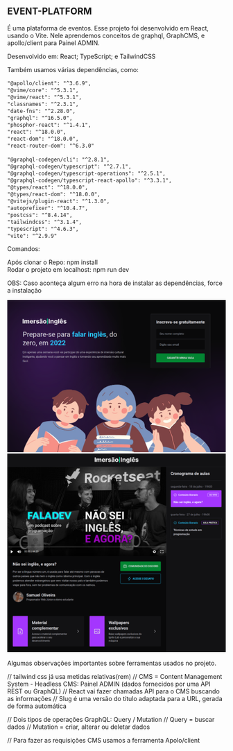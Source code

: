 ## EVENT-PLATFORM

É uma plataforma de eventos. Esse projeto foi desenvolvido em React, usando o Vite. Nele aprendemos conceitos de graphql, GraphCMS, e apollo/client para Painel ADMIN. 

Desenvolvido em: React; TypeScript; e TailwindCSS

Também usamos várias dependências, como: 

    "@apollo/client": "^3.6.9",
    "@vime/core": "^5.3.1",
    "@vime/react": "^5.3.1",
    "classnames": "^2.3.1",
    "date-fns": "^2.28.0",
    "graphql": "^16.5.0",
    "phosphor-react": "^1.4.1",
    "react": "^18.0.0",
    "react-dom": "^18.0.0",
    "react-router-dom": "^6.3.0"

    "@graphql-codegen/cli": "^2.8.1",
    "@graphql-codegen/typescript": "^2.7.1",
    "@graphql-codegen/typescript-operations": "^2.5.1",
    "@graphql-codegen/typescript-react-apollo": "^3.3.1",
    "@types/react": "^18.0.0",
    "@types/react-dom": "^18.0.0",
    "@vitejs/plugin-react": "^1.3.0",
    "autoprefixer": "^10.4.7",
    "postcss": "^8.4.14",
    "tailwindcss": "^3.1.4",
    "typescript": "^4.6.3",
    "vite": "^2.9.9"

Comandos: 

  Após clonar o Repo: npm install <br>
  Rodar o projeto em localhost: npm run dev
  
OBS: Caso aconteça algum erro na hora de instalar as dependências, force a instalação

![index_imagem](https://github.com/Samuelloliiveira/event-platform/blob/main/src/assets/img/capture%20002.png?raw=true)
![index_imagem](https://github.com/Samuelloliiveira/event-platform/blob/main/src/assets/img/capture001.png?raw=true)


Algumas observações importantes sobre ferramentas usados no projeto. 

// tailwind css já usa metidas relativas(rem)
// CMS = Content Management System - Headless CMS: Painel ADMIN (dados fornecidos por uma API REST ou GraphQL)
// React vai fazer chamadas API para o CMS buscando as informações
// Slug é uma versão do título adaptada para a URL, gerada de forma automática 

// Dois tipos de operações GraphQL: Query / Mutation
// Query = buscar dados
// Mutation = criar, alterar ou deletar dados

// Para fazer as requisições CMS usamos a ferramenta Apolo/client
